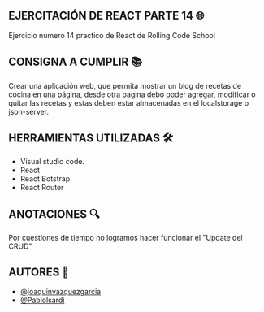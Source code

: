 ## EJERCITACIÓN DE REACT PARTE 14 🌐

Ejercicio numero 14 practico de React de Rolling Code School

## CONSIGNA A CUMPLIR 📚

Crear una aplicación web, que permita mostrar un blog de recetas de cocina en una página, desde otra pagina debo poder agregar, modificar o quitar las recetas y estas deben estar almacenadas en el localstorage o json-server.

## HERRAMIENTAS UTILIZADAS 🛠

-   Visual studio code.
-   React
-   React Botstrap
-   React Router

## ANOTACIONES 🔍
Por cuestiones de tiempo no logramos hacer funcionar el "Update del CRUD"


## AUTORES 🙋

-   [@joaquinvazquezgarcia](https://github.com/joaquinvazquezgarcia)
-   [@Pablolsardi](https://github.com/Pablolsardi)
